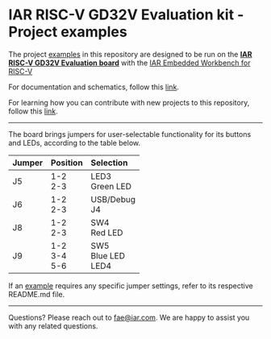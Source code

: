 # IAR RISC-V GD32V Evaluation kit - Project examples

The project [examples](Examples) in this repository are designed to be run on the [__IAR RISC-V GD32V Evaluation board__][gd32v-evalkit-url] with the [IAR Embedded Workbench for RISC-V][ewriscv-url]

For documentation and schematics, follow this [link](docs).

For learning how you can contribute with new projects to this repository, follow this [link](contributions).

---

The board brings jumpers for user-selectable functionality for its buttons and LEDs, according to the table below. 

| __Jumper__     | __Position__       |  __Selection__          |
| :------------- | :----------------- | :---------------------- |
| J5             |  1-2<br>2-3        | LED3<br>Green LED       |
| J6             |  1-2<br>2-3        | USB/Debug<br>J4         |
| J8             |  1-2<br>2-3        | SW4<br>Red LED          |
| J9             |  1-2<br>3-4<br>5-6 | SW5<br>Blue LED<br>LED4 |

If an [example](Examples) requires any specific jumper settings, refer to its respective README.md file.

---

Questions? Please reach out to [fae@iar.com][fae-email]. We are happy to assist you with any related questions.

[fae-email]: mailto:fae@iar.com?subject=Mail%20from%20GitHub/IARSystems/iar-risc-v-gd32v-eval%20repository
[gd32v-evalkit-url]: https://www.iar.com/evalkit
[ewriscv-url]: https://iar.com/riscv
